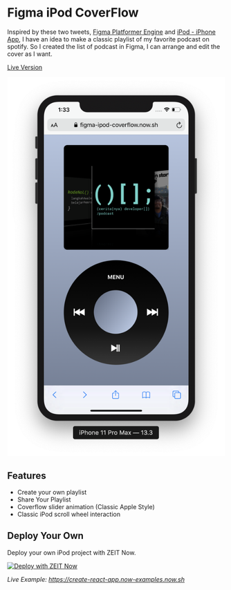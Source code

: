# Figma iPod CoverFlow

Inspired by these two tweets, [Figma Platformer Engine](https://twitter.com/alyssaxuu/status/1104473813201444865) and [iPod - iPhone App](https://twitter.com/elvin_not_11/status/1199717678908366854), I have an idea to make a classic playlist of my favorite podcast on spotify. So I created the list of podcast in Figma, I can arrange and edit the cover as I want.

[Live Version](https://figma-ipod-coverflow.now.sh/)

![iPod](ipodcoverflow.png)

## Features

- Create your own playlist
- Share Your Playlist
- Coverflow slider animation (Classic Apple Style)
- Classic iPod scroll wheel interaction

## Deploy Your Own

Deploy your own iPod project with ZEIT Now.

[![Deploy with ZEIT Now](https://zeit.co/button)](https://zeit.co/new/project?template=https://github.com/sonnylazuardi/figma-ipod-coverflow)

_Live Example: https://create-react-app.now-examples.now.sh_
